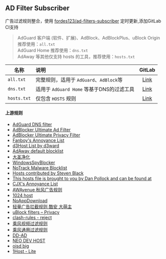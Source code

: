 ## AD Filter Subscriber

广告过滤规则整合，使用 [fordes123/ad-filters-subscriber](https://github.com/fordes123/ad-filters-subscriber) 定时更新,添加GitLab CI支持
> AdGuard 客户端 (软件、扩展)、AdBlock、AdBlockPlus、uBlock Origin 推荐使用：`all.txt`  
> AdGuard Home 推荐使用：`dns.txt`  
> AdAway 等其他仅支持 hosts 的工具，推荐使用：`hosts.txt`

| 名称          | 说明                                    | GitLab                                                                                 |
|---------------|:----------------------------------------|:-------------------------------------------------------------------------------------:|
| `all.txt`     | 完整规则，适用于 `AdGuard`、`AdBlock`等   | [Link](https://gitlab.com/FlyLoongZhuo/ad-filters-subscriber/-/raw/main/rule/all.txt) |
| `dns.txt`     | 适用于 `AdGuard Home` 等基于DNS的过滤工具 | [Link](https://gitlab.com/FlyLoongZhuo/ad-filters-subscriber/-/raw/main/rule/dns.txt) |
| `hosts.txt`   | 仅包含 `HOSTS` 规则                      | [Link](https://gitlab.com/FlyLoongZhuo/ad-filters-subscriber/-/raw/main/rule/hosts.txt) |

#### 上游规则

- [AdGuard DNS filter](https://adguardteam.github.io/HostlistsRegistry/assets/filter_1.txt)
- [AdBlocker Ultimate Ad Filter](https://filters.adavoid.org/ultimate-ad-filter.txt)
- [AdBlocker Ultimate Privacy Filter](https://filters.adavoid.org/ultimate-ad-filter.txt)
- [Fanboy's Annoyance List](https://easylist-downloads.adblockplus.org/fanboy-annoyance.txt)
- [d3Host List by d3ward](https://raw.githubusercontent.com/d3ward/toolz/master/src/d3host.txt)
- [AdAway default blocklist](https://raw.githubusercontent.com/AdAway/adaway.github.io/master/hosts.txt)
- [大圣净化](https://raw.githubusercontent.com/jdlingyu/ad-wars/master/hosts)
- [WindowsSpyBlocker](https://raw.githubusercontent.com/crazy-max/WindowsSpyBlocker/master/data/hosts/spy.txt)
- [NoTrack Malware Blocklist](https://gitlab.com/quidsup/notrack-blocklists/-/raw/master/malware.hosts)
- [Hosts contributed by Steven Black](https://raw.githubusercontent.com/StevenBlack/hosts/master/data/StevenBlack/hosts)
- [This hosts file is brought to you by Dan Pollock and can be found at](https://someonewhocares.org/hosts/zero/hosts)
- [CJX's Annoyance List](https://raw.githubusercontent.com/cjx82630/cjxlist/master/cjx-annoyance.txt)
- [AWAvenue 秋风广告规则](https://raw.githubusercontent.com/TG-Twilight/AWAvenue-Ads-Rule/main/AWAvenue-Ads-Rule.txt)
- [1024 host](https://raw.githubusercontent.com/Goooler/1024_hosts/master/hosts)  
- [NoAppDownload](https://raw.githubusercontent.com/Noyllopa/NoAppDownload/master/NoAppDownload.txt)
- [轻量广告拦截规则 酷安 大萌主](https://raw.githubusercontent.com/damengzhu/banad/main/jiekouAD.txt)
- [uBlock filters – Privacy](https://raw.githubusercontent.com/uBlockOrigin/uAssets/master/filters/privacy.txt)
- [clash-rules - reject](https://raw.githubusercontent.com/Loyalsoldier/clash-rules/release/reject.txt)
- [乘风视频过滤规则](https://raw.githubusercontent.com/xinggsf/Adblock-Plus-Rule/master/mv.txt)
- [乘风通用过滤规则](https://raw.githubusercontent.com/xinggsf/Adblock-Plus-Rule/master/rule.txt)
- [DD-AD](https://raw.githubusercontent.com/afwfv/DD-AD/main/rule/all.txt)
- [NEO DEV HOST](https://raw.githubusercontent.com/neodevpro/neodevhost/master/adblocker)
- [oisd big](https://big.oisd.nl)
- [1Host - Lite](https://raw.githubusercontent.com/badmojr/1Hosts/master/Lite/adblock.txt)